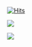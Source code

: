 [![Hits](https://hits.seeyoufarm.com/api/count/incr/badge.svg?url=https%3A%2F%2Fgithub.com%2FKittyPark&count_bg=%23CC76FF&title_bg=%23FF6E6E&icon=github.svg&icon_color=%23FFFFFF&title=hits&edge_flat=false)](https://github.com/KittyPark)

<a href="https://www.buymeacoffee.com/kittyparkgW"><img src="https://img.buymeacoffee.com/button-api/?text=Buy me a coffee&emoji=&slug=kittyparkgW&button_colour=FFDD00&font_colour=000000&font_family=Cookie&outline_colour=000000&coffee_colour=ffffff" />



<a href = "https://toss.me/kittyjun" align ="center">
    <img src="https://user-images.githubusercontent.com/71093890/224223357-8c0b7032-3a4c-484c-9593-fd2f7e2557a6.png">
</a>
